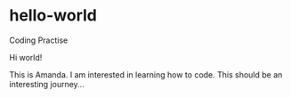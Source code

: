 # hello-world
Coding Practise

Hi world! 

This is Amanda. I am interested in learning how to code. This should be an interesting journey...
